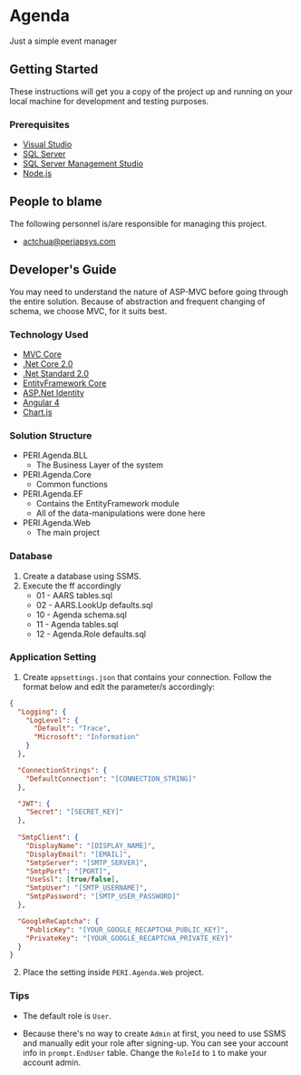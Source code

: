 # Agenda

Just a simple event manager

## Getting Started

These instructions will get you a copy of the project up and running on your local machine for development and testing purposes.

### Prerequisites

- [Visual Studio](https://www.visualstudio.com/)
- [SQL Server](https://www.microsoft.com/en-us/sql-server/sql-server-2016)
- [SQL Server Management Studio](https://msdn.microsoft.com/en-us/library/mt238290.aspx)
- [Node.js](https://nodejs.org)

## People to blame

The following personnel is/are responsible for managing this project.

- [actchua@periapsys.com](mailto:actchua@periapsys.com)

## Developer's Guide

You may need to understand the nature of ASP-MVC before going through the entire solution. Because of abstraction and frequent changing of schema, we choose MVC, for it suits best.

### Technology Used

- [MVC Core](https://docs.microsoft.com/en-us/aspnet/core/tutorials/first-mvc-app/?view=aspnetcore-2.1)
- [.Net Core 2.0](https://www.microsoft.com/net/download/windows)
- [.Net Standard 2.0](#)
- [EntityFramework Core](https://docs.microsoft.com/en-us/ef/core/)
- [ASP.Net Identity](https://www.asp.net/identity)
- [Angular 4](https://angular.io)
- [Chart.js](https://www.chartjs.org/)

### Solution Structure

- PERI.Agenda.BLL
	- The Business Layer of the system
- PERI.Agenda.Core
	- Common functions
- PERI.Agenda.EF
	- Contains the EntityFramework module
	- All of the data-manipulations were done here
- PERI.Agenda.Web
	- The main project

### Database

1. Create a database using SSMS.
2. Execute the ff accordingly
   - 01 - AARS tables.sql
   - 02 - AARS.LookUp defaults.sql
   - 10 - Agenda schema.sql
   - 11 - Agenda tables.sql
   - 12 - Agenda.Role defaults.sql

### Application Setting

1. Create ```appsettings.json``` that contains your connection. Follow the format below and edit the parameter/s accordingly:

```json
{
  "Logging": {
    "LogLevel": {
      "Default": "Trace",
      "Microsoft": "Information"
    }
  },

  "ConnectionStrings": {
    "DefaultConnection": "[CONNECTION_STRING]"
  },

  "JWT": {
    "Secret": "[SECRET_KEY]"
  },
  
  "SmtpClient": {
    "DisplayName": "[DISPLAY_NAME]",
    "DisplayEmail": "[EMAIL]",
    "SmtpServer": "[SMTP_SERVER]",
    "SmtpPort": "[PORT]",
    "UseSsl": [true/false],
    "SmtpUser": "[SMTP_USERNAME]",
    "SmtpPassword": "[SMTP_USER_PASSWORD]"
  },

  "GoogleReCaptcha": {
    "PublicKey": "[YOUR_GOOGLE_RECAPTCHA_PUBLIC_KEY]",
    "PrivateKey": "[YOUR_GOOGLE_RECAPTCHA_PRIVATE_KEY]"
  }
}

```

2. Place the setting inside ```PERI.Agenda.Web``` project.

### Tips

- The default role is ```User```.

- Because there's no way to create ```Admin``` at first, you need to use SSMS and manually edit your role after signing-up. You can see your account info in ```prompt.EndUser``` table. Change the ```RoleId``` to ```1``` to make your account admin.
